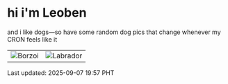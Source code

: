 # hi i'm Leoben

and i like dogs—so have some random dog pics that change whenever my CRON feels like it

|  |  |
|--------|----------|
| ![Borzoi](https://random-dog-vercel.vercel.app/api/random-borzoi?v=1757246243) | ![Labrador](https://random-dog-vercel.vercel.app/api/random-labrador?v=1757246243) |

Last updated: 2025-09-07 19:57 PHT
